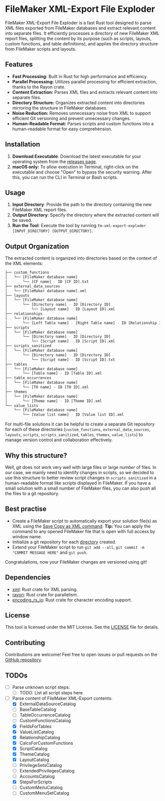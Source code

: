 # FileMaker XML-Export File Exploder

FileMaker XML-Export File Exploder is a fast Rust tool designed to parse XML files exported from FileMaker databases and
extract relevant content into separate files. It efficiently processes a directory of new FileMaker XML report files,
splitting the content by its purpose (such as scripts, layouts, custom functions, and table definitions), and applies
the directory structure from FileMaker scripts and layouts.

## Features

- **Fast Processing:** Built in Rust for high performance and efficiency.
- **Parallel Processing:** Utilizes parallel processing for efficient extraction, thanks to the Rayon crate.
- **Content Extraction:** Parses XML files and extracts relevant content into separate files.
- **Directory Structure:** Organizes extracted content into directories mirroring the structure in FileMaker databases.
- **Noise Reduction:** Removes unnecessary noise from XML to support efficient Git versioning and prevent unnecessary
  changes.
- **Human-Readable Format:** Parses scripts and custom functions into a human-readable format for easy comprehension.

## Installation

1. **Download Executable**: Download the latest executable for your operating system from
   the [releases page](https://github.com/BC-M/fm-xml-export-exploder/releases/latest).
2. __macOS only:__ To allow execution in Terminal, right-click on the executable and choose "Open" to bypass the
   security warning. After this, you can run the CLI in Terminal or Bash scripts.

## Usage

1. **Input Directory**: Provide the path to the directory containing the new FileMaker XML report files.
2. **Output Directory**: Specify the directory where the extracted content will be saved.
3. **Run the Tool**: Execute the tool by running `fm-xml-export-exploder [INPUT_DIRECTORY] [OUTPUT_DIRECTORY]`.

## Output Organization

The extracted content is organized into directories based on the context of the XML elements:

```bash
├── custom_functions
│   └── [FileMaker database name]
│       └── [CF name] - ID [CF ID].txt
├── external_data_sources
│   └── [FileMaker database name].xml
├── layouts
│   └── [FileMaker database name]
│       └── [Directory name] - ID [Directory ID]
│           └── [Layout name] - ID [Layout ID].xml
├── relationships
│   └── [FileMaker database name]
│       └── [Left Table name] - [Right Table name] - ID [Relationship ID].xml
├── scripts
│   └── [FileMaker database name]
│       └── [Directory name] - ID [Directory ID]
│           └── [Script name] - ID [Script ID].xml
├── scripts_sanitized
│   └── [FileMaker database name]
│       └── [Directory name] - ID [Directory ID]
│           └── [Script name] - ID [Script ID].txt
├── tables
│   └── [FileMaker database name]
│       └── [Table name] - ID [Table ID].xml
├── table_occurrences
│   └── [FileMaker database name]
│       └── [TO name] - ID [TO ID].xml
├── themes
│   └── [FileMaker database name]
│       └── [Theme name] - ID [Theme ID].xml
└── value_lists
    └── [FileMaker database name]
        └── [Value list name] - ID [Value list ID].xml
```

For multi-file solutions it can be helpful to create a separate Git repository for each of these
directories (`custom_functions`, `external_data_sources`, `layouts`, `scripts`, `scripts_sanitized`, `tables`, `themes`, `value_lists`)
to manage version control and collaboration effectively.

## Why this structure?

Well, git does not work very well with large files or large *number* of files. In our case, we mainly need to identify
changes in scripts, so we decided to use this structure to better review script changes in `scripts_sanitized` in a
human-readable format like scripts displayed in FileMaker. If you have a small solution with a small number of FileMaker
files, you can also push all the files to a git repository.

## Best practise

- Create a FileMaker script to automatically export your solution file(s) as XML using the [Save Copy as XML
  command](https://help.claris.com/en/pro-help/content/save-a-copy-as-xml.html). __Tip:__ You can apply the command to
  any opened FileMaker file that is open with full access by window name.
- Initialize a git repository for each [directory](#output-organization) created.
- Extend your FileMaker script to run `git add --all`, `git commit -m "COMMIT MESSAGE HERE"` and `git push`.

Congratulations, now your FileMaker changes are versioned using git!

## Dependencies

- [xml](https://crates.io/crates/xml): Rust crate for XML parsing.
- [rayon](https://crates.io/crates/rayon): Rust crate for parallelism.
- [encoding_rs_io](https://crates.io/crates/encoding_rs_io): Rust crate for character encoding support.

## License

This tool is licensed under the MIT License. See the [LICENSE](LICENSE) file for details.

## Contributing

Contributions are welcome! Feel free to open issues or pull requests on
the [GitHub repository](https://github.com/BC-M/fm-xml-export-exploder).

## TODOs

- [ ] Parse unknown script steps:
    - [ ] TODO: List all script steps here
- [ ] Parse content of FileMaker XML-Export contents:
    - [x] ExternalDataSourceCatalog
    - [ ] BaseTableCatalog
    - [ ] TableOccurrenceCatalog
    - [ ] CustomFunctionsCatalog
    - [x] FieldsForTables
    - [x] ValueListCatalog
    - [x] RelationshipCatalog
    - [x] CalcsForCustomFunctions
    - [x] ScriptCatalog
    - [x] ThemeCatalog
    - [x] LayoutCatalog
    - [ ] PrivilegeSetsCatalog
    - [ ] ExtendedPrivilegesCatalog
    - [ ] AccountsCatalog
    - [x] StepsForScripts
    - [ ] CustomMenuCatalog
    - [ ] CustomMenuSetCatalog
